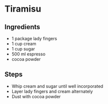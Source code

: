 # Tiramisu
## Ingredients
- 1 package lady fingers
- 1 cup cream
- 1 cup sugar
- 500 ml espresso
- cocoa powder

## Steps
- Whip cream and sugar until well incorporated 
- Layer lady fingers and cream alternately
- Dust with cocoa powder
